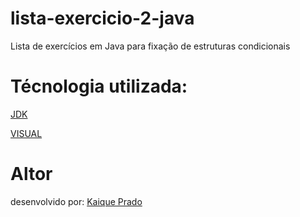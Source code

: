 # lista-exercicio-2-java
Lista de exercícios em Java para fixação de estruturas condicionais 

# Técnologia utilizada: 

[JDK](https://www.oracle.com/br/java/technologies/downloads/)

[VISUAL](https://code.visualstudio.com/)

# Altor 
desenvolvido por: [Kaique Prado](https://github.com/Kaique-Prado)
